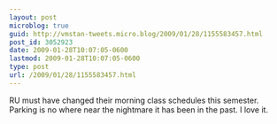 ```yaml
---
layout: post
microblog: true
guid: http://vmstan-tweets.micro.blog/2009/01/28/1155583457.html
post_id: 3052923
date: 2009-01-28T10:07:05-0600
lastmod: 2009-01-28T10:07:05-0600
type: post
url: /2009/01/28/1155583457.html
---
```

RU must have changed their morning class schedules this semester. Parking is no where near the nightmare it has been in the past. I love it.
